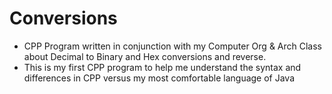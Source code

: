 # Conversions
- CPP Program written in conjunction with my Computer Org & Arch Class about Decimal to Binary and Hex conversions and reverse.
- This is my first CPP program to help me understand the syntax and differences in CPP versus my most comfortable language of Java
